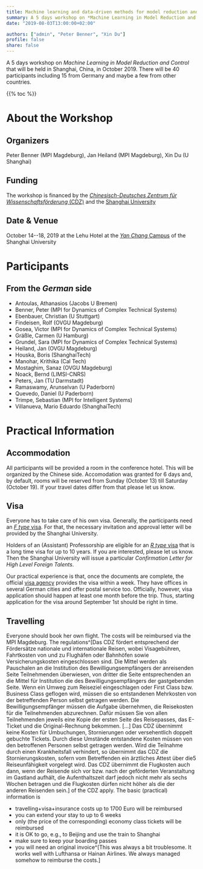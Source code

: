 ```yaml
---
title: Machine learning and data-driven methods for model reduction and control
summary: A 5 days workshop on *Machine Learning in Model Reduction and Control* that will be held in Shanghai, China, on October 14--18 (2019). There will be 40 participants including 15 from Germany and maybe a few from other countries.
date: "2019-08-03T13:00:00+02:00"

authors: ["admin", "Peter Benner", "Xin Du"]
profile: false
share: false
---
```


A 5 days workshop on *Machine Learning in Model Reduction and Control* that will be held in Shanghai, China, in October 2019. There will be 40 participants including 15 from Germany and maybe a few from other countries.

{{% toc %}}

# About the Workshop

## Organizers
Peter Benner (MPI Magdeburg), Jan Heiland (MPI Magdeburg), Xin Du (U Shanghai)
## Funding
The workshop is financed by the [*Chinesisch-Deutsches Zentrum f&uuml;r Wissenschaftsf&ouml;rderung* (CDZ)](http://sinogermanscience.dfg.nsfc.cn/de/index.html) and the [Shanghai University](http://www.shu.edu.cn/)
## Date & Venue
October 14--18, 2019 at the Lehu Hotel at the [*Yan Chang* Campus](https://en.wikipedia.org/wiki/Shanghai_University#Yanchang_Campus) of the Shanghai University

# Participants
## From the *German* side

* Antoulas, Athanasios (Jacobs U Bremen)
* Benner, Peter (MPI for Dynamics of Complex Technical Systems)
* Ebenbauer, Christian (U Stuttgart)
* Findeisen, Rolf (OVGU Magdeburg)
* Gosea, Victor (MPI for Dynamics of Complex Technical Systems)
* Gräßle, Carmen (U Hamburg)
* Grundel, Sara (MPI for Dynamics of Complex Technical Systems)
* Heiland, Jan (OVGU Magdeburg)
* Houska, Boris (ShanghaiTech)
* Manohar, Krithika (Cal Tech)
* Mostaghim, Sanaz (OVGU Magdeburg)
* Noack, Bernd (LIMSI-CNRS)
* Peters, Jan (TU Darmstadt)
* Ramaswamy, Arunselvan (U Paderborn)
* Quevedo, Daniel (U Paderborn)
* Trimpe, Sebastian (MPI for Intelligent Systems)
* Villanueva, Mario Eduardo (ShanghaiTech)

# Practical Information

## Accommodation
All participants will be provided a room in the conference hotel. This will be organized by the Chinese side. Accomodation was granted for 6 days and, by default, rooms will be reserved from Sunday (October 13) till Saturday (October 19). If your travel dates differ from that please let us know.

## Visa
Everyone has to take care of his own visa. Generally, the participants need an [*F type* visa](https://www.travelchinaguide.com/embassy/visa/f-visa.htm). For that, the necessary invitation and approval letter will be provided by the Shanghai University. 

Holders of an (Assistant) Professorship are eligible for an [*R type* visa](https://www.travelchinaguide.com/embassy/visa/talent.htm) that is a long time visa for up to 10 years. If you are interested, please let us know. Then the Shanghai University will issue a particular *Confirmation Letter for High Level Foreign Talents*. 

Our practical experience is that, once the documents are complete, the official [visa agency](http://www.visaforchina.org/) provides the visa within a week. They have offices in several German cities and offer postal service too. Officially, however, visa application should happen at least one month before the trip. Thus, starting application for the visa around September 1st should be right in time. 

## Travelling

Everyone should book her own flight. The costs will be reimbursed via the MPI Magdeburg. The regulations^[Das CDZ fördert entsprechend der Fördersätze nationale und internationale Reisen, wobei Visagebühren, Fahrtkosten von und zu Flughäfen oder Bahnhöfen sowie Versicherungskosten eingeschlossen sind. Die Mittel werden als Pauschalen an die Institution des Bewilligungsempfängers der anreisenden Seite Teilnehmenden überwiesen, von dritter die Seite entsprechenden an die Mittel für Institution die des Bewilligungsempfängers der gastgebenden Seite. Wenn ein Umweg zum Reiseziel eingeschlagen oder First Class bzw. Business Class geflogen wird, müssen die so entstandenen Mehrkosten von der betreffenden Person selbst getragen werden.  Die Bewilligungsempfänger müssen die Aufgabe übernehmen, die Reisekosten für die Teilnehmenden abzurechnen. Dafür müssen Sie von allen Teilnehmenden jeweils eine Kopie der ersten Seite des Reisepasses, das E-Ticket und die Original-Rechnung bekommen. [...] Das CDZ übernimmt keine Kosten für Umbuchungen, Stornierungen oder versehentlich doppelt gebuchte Tickets. Durch diese Umstände entstandene Kosten müssen von den betroffenen Personen selbst getragen werden. Wird die Teilnahme durch einen Krankheitsfall verhindert, so übernimmt das CDZ die Stornierungskosten, sofern vom Betreffenden ein ärztliches Attest über die5 Reiseunfähigkeit vorgelegt wird.  Das CDZ übernimmt die Flugkosten auch dann, wenn der Reisende sich vor bzw.  nach der geförderten Veranstaltung im Gastland aufhält, die Aufenthaltszeit darf jedoch nicht mehr als sechs Wochen betragen und die Flugkosten dürfen nicht höher als die der anderen Reisenden sein.] of the CDZ apply. The basic (practical) information is 

 * travelling+visa+insurance costs up to 1700 Euro will be reimbursed
 * you can extend your stay to up to 6 weeks
 * only (the price of the corresponding) economy class tickets will be reimbursed
 * it is OK to go, e.g., to Beijing and use the train to Shanghai
 * make sure to keep your boarding passes
 * you will need an original invoice^[This was always a bit troublesome. It works well with Lufthansa or Hainan Airlines. We always managed somehow to reimburse the costs.]
